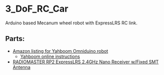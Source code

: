 # 3_DoF_RC_Car
Arduino based Mecanum wheel robot with ExpressLRS RC link.

## Parts:
- [Amazon listing for Yahboom Omniduino robot](https://www.amazon.com/Yahboom-Programmable-Mecanum-Omnidirectional-Chassis/dp/B0CB3XQ4ZX/)
  - [Yahboom online instructions](http://www.yahboom.net/study/Omniduino#!)
- [RADIOMASTER RP2 ExpressLRS 2.4GHz Nano Receiver w/Fixed SMT Antenna](https://www.amazon.com/RADIOMASTER-ExpressLRS-2-4GHz-Receiver-Antenna/dp/B0BKH4SM98/)
